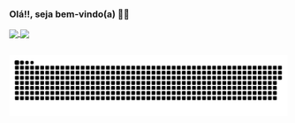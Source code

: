 ### Olá!!, seja bem-vindo(a) 👋🏽

<a href="https://github.com/Guilherme-Santos07/github-readme-stats" >
  <img align="center" src="https://github-readme-stats.vercel.app/api?username=Guilherme-Santos07&show_icons=true&theme=dracula&include_all_commits=true&count_private=true&repo=github-readme-stats" />
</a>
<a href="https://github.com/Guilherme-Santos07/convoychat"> 
  <img align="center" src="https://github-readme-stats.vercel.app/api/top-langs/?username=Guilherme-Santos07&layout=compact&langs_count=7&theme=dracula&include_all_commits=true&count_private=true&repo=github-readme-stats"/>
</a>

##

![Snake animation](https://github.com/Guilherme-Santos07/Guilherme-Santos07/blob/output/github-contribution-grid-snake.svg)

